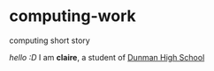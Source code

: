 # computing-work
computing short story


*hello :D*
I am **claire**, a student of [Dunman High School](https://dunmanhigh.moe.edu.sg/)
